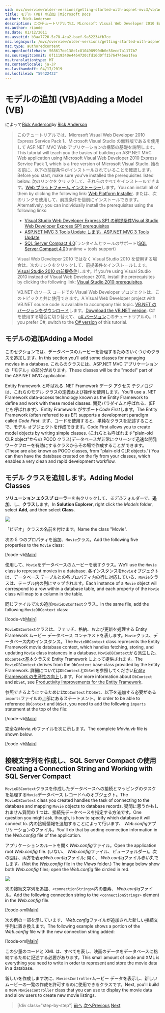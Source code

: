 ```yaml
---
uid: mvc/overview/older-versions/getting-started-with-aspnet-mvc3/vb/adding-a-model
title: モデル (VB) の追加 |Microsoft Docs
author: Rick-Anderson
description: このチュートリアルでは、Microsoft Visual Web Developer 2010 Express Service Pack 1、これを使用して ASP.NET MVC Web アプリケーションの構築の基礎を説明しています.
ms.author: riande
ms.date: 01/12/2011
ms.assetid: b3aa7720-5c78-4ca2-baef-9a52234fb7ce
msc.legacyurl: /mvc/overview/older-versions/getting-started-with-aspnet-mvc3/vb/adding-a-model
msc.type: authoredcontent
ms.openlocfilehash: 568617ee138e1c810498990db0e38ecc7a1177b7
ms.sourcegitcommit: 0f1119340e4464720cfd16d0ff15764746ea1fea
ms.translationtype: MT
ms.contentlocale: ja-JP
ms.lasthandoff: 04/17/2019
ms.locfileid: "59422422"
---
```

# <a name="adding-a-model-vb"></a><span data-ttu-id="4ad07-103">モデルの追加 (VB)</span><span class="sxs-lookup"><span data-stu-id="4ad07-103">Adding a Model (VB)</span></span>

<span data-ttu-id="4ad07-104">によって[Rick Anderson]((https://twitter.com/RickAndMSFT))</span><span class="sxs-lookup"><span data-stu-id="4ad07-104">by [Rick Anderson]((https://twitter.com/RickAndMSFT))</span></span>

> <span data-ttu-id="4ad07-105">このチュートリアルでは、Microsoft Visual Web Developer 2010 Express Service Pack 1、Microsoft Visual Studio の無料版であるを使用して ASP.NET MVC Web アプリケーションの構築の基礎を説明します。</span><span class="sxs-lookup"><span data-stu-id="4ad07-105">This tutorial will teach you the basics of building an ASP.NET MVC Web application using Microsoft Visual Web Developer 2010 Express Service Pack 1, which is a free version of Microsoft Visual Studio.</span></span> <span data-ttu-id="4ad07-106">始める前に、以下の前提条件がインストールされていることを確認します。</span><span class="sxs-lookup"><span data-stu-id="4ad07-106">Before you start, make sure you've installed the prerequisites listed below.</span></span> <span data-ttu-id="4ad07-107">次のリンクをクリックして、それらのすべてをインストールできます。[Web プラットフォーム インストーラー](https://www.microsoft.com/web/gallery/install.aspx?appid=VWD2010SP1Pack)します。</span><span class="sxs-lookup"><span data-stu-id="4ad07-107">You can install all of them by clicking the following link: [Web Platform Installer](https://www.microsoft.com/web/gallery/install.aspx?appid=VWD2010SP1Pack).</span></span> <span data-ttu-id="4ad07-108">または、次のリンクを使用して、前提条件を個別にインストールできます。</span><span class="sxs-lookup"><span data-stu-id="4ad07-108">Alternatively, you can individually install the prerequisites using the following links:</span></span>
> 
> - [<span data-ttu-id="4ad07-109">Visual Studio Web Developer Express SP1 の前提条件</span><span class="sxs-lookup"><span data-stu-id="4ad07-109">Visual Studio Web Developer Express SP1 prerequisites</span></span>](https://www.microsoft.com/web/gallery/install.aspx?appid=VWD2010SP1Pack)
> - [<span data-ttu-id="4ad07-110">ASP.NET MVC 3 Tools Update します。</span><span class="sxs-lookup"><span data-stu-id="4ad07-110">ASP.NET MVC 3 Tools Update</span></span>](https://www.microsoft.com/web/gallery/install.aspx?appsxml=&amp;appid=MVC3)
> - <span data-ttu-id="4ad07-111">[SQL Server Compact 4.0](https://www.microsoft.com/web/gallery/install.aspx?appid=SQLCE;SQLCEVSTools_4_0)(ランタイムとツールのサポート)</span><span class="sxs-lookup"><span data-stu-id="4ad07-111">[SQL Server Compact 4.0](https://www.microsoft.com/web/gallery/install.aspx?appid=SQLCE;SQLCEVSTools_4_0)(runtime + tools support)</span></span>
> 
> <span data-ttu-id="4ad07-112">Visual Web Developer 2010 ではなく Visual Studio 2010 を使用する場合は、次のリンクをクリックして、前提条件をインストールします。[Visual Studio 2010 の前提条件](https://www.microsoft.com/web/gallery/install.aspx?appsxml=&amp;appid=VS2010SP1Pack)します。</span><span class="sxs-lookup"><span data-stu-id="4ad07-112">If you're using Visual Studio 2010 instead of Visual Web Developer 2010, install the prerequisites by clicking the following link: [Visual Studio 2010 prerequisites](https://www.microsoft.com/web/gallery/install.aspx?appsxml=&amp;appid=VS2010SP1Pack).</span></span>
> 
> <span data-ttu-id="4ad07-113">VB.NET のソース コードでの Visual Web Developer プロジェクトは、このトピックと共に使用できます。</span><span class="sxs-lookup"><span data-stu-id="4ad07-113">A Visual Web Developer project with VB.NET source code is available to accompany this topic.</span></span> <span data-ttu-id="4ad07-114">[VB.NET のバージョンをダウンロード](https://code.msdn.microsoft.com/Introduction-to-MVC-3-10d1b098)します。</span><span class="sxs-lookup"><span data-stu-id="4ad07-114">[Download the VB.NET version](https://code.msdn.microsoft.com/Introduction-to-MVC-3-10d1b098).</span></span> <span data-ttu-id="4ad07-115">C# を使用する場合に切り替えて、 [c# バージョン](../cs/adding-a-model.md)このチュートリアルの。</span><span class="sxs-lookup"><span data-stu-id="4ad07-115">If you prefer C#, switch to the [C# version](../cs/adding-a-model.md) of this tutorial.</span></span>


## <a name="adding-a-model"></a><span data-ttu-id="4ad07-116">モデルの追加</span><span class="sxs-lookup"><span data-stu-id="4ad07-116">Adding a Model</span></span>

<span data-ttu-id="4ad07-117">このセクションでは、データベースのムービーを管理するためのいくつかのクラスを追加します。</span><span class="sxs-lookup"><span data-stu-id="4ad07-117">In this section you'll add some classes for managing movies in a database.</span></span> <span data-ttu-id="4ad07-118">これらのクラスには、ASP.NET MVC アプリケーションの「モデル」の部分があります。</span><span class="sxs-lookup"><span data-stu-id="4ad07-118">These classes will be the "model" part of the ASP.NET MVC application.</span></span>

<span data-ttu-id="4ad07-119">Entity Framework と呼ばれる .NET Framework データ アクセス テクノロジは、これらのモデル クラスの定義および操作を使用します。</span><span class="sxs-lookup"><span data-stu-id="4ad07-119">You'll use a .NET Framework data-access technology known as the Entity Framework to define and work with these model classes.</span></span> <span data-ttu-id="4ad07-120">開発パラダイムと呼ばれる、(EF とも呼ばれます)、Entity Framework がサポート*Code First*します。</span><span class="sxs-lookup"><span data-stu-id="4ad07-120">The Entity Framework (often referred to as EF) supports a development paradigm called *Code First*.</span></span> <span data-ttu-id="4ad07-121">まず、コードを使用すると、単純なクラスを記述することで、モデル オブジェクトを作成できます。</span><span class="sxs-lookup"><span data-stu-id="4ad07-121">Code First allows you to create model objects by writing simple classes.</span></span> <span data-ttu-id="4ad07-122">(これらとも呼ばれます"plain-old CLR object"からの POCO クラス)データベースが非常にクリーンで迅速な開発ワークフローを有効にするクラスからその場で作成することができます。</span><span class="sxs-lookup"><span data-stu-id="4ad07-122">(These are also known as POCO classes, from "plain-old CLR objects.") You can then have the database created on the fly from your classes, which enables a very clean and rapid development workflow.</span></span>

## <a name="adding-model-classes"></a><span data-ttu-id="4ad07-123">モデル クラスを追加します。</span><span class="sxs-lookup"><span data-stu-id="4ad07-123">Adding Model Classes</span></span>

<span data-ttu-id="4ad07-124">**ソリューション エクスプ ローラー**を右クリックして、*モデル*フォルダーで、**追加**、し、**クラス**します。</span><span class="sxs-lookup"><span data-stu-id="4ad07-124">In **Solution Explorer**, right click the *Models* folder, select **Add**, and then select **Class**.</span></span>

![](adding-a-model/_static/image1.png)

<span data-ttu-id="4ad07-125">「ビデオ」クラスの名前を付けます。</span><span class="sxs-lookup"><span data-stu-id="4ad07-125">Name the class "Movie".</span></span>

<span data-ttu-id="4ad07-126">次の 5 つのプロパティを追加、`Movie`クラス。</span><span class="sxs-lookup"><span data-stu-id="4ad07-126">Add the following five properties to the `Movie` class:</span></span>

[!code-vb[Main](adding-a-model/samples/sample1.vb)]

<span data-ttu-id="4ad07-127">使用して、`Movie`をデータベースのムービーを表すクラス。</span><span class="sxs-lookup"><span data-stu-id="4ad07-127">We'll use the `Movie` class to represent movies in a database.</span></span> <span data-ttu-id="4ad07-128">各インスタンスを`Movie`オブジェクトは、データベース テーブルとの各プロパティ内の行に対応している、`Movie`クラスは、テーブル内の列にマップされます。</span><span class="sxs-lookup"><span data-stu-id="4ad07-128">Each instance of a `Movie` object will correspond to a row within a database table, and each property of the `Movie` class will map to a column in the table.</span></span>

<span data-ttu-id="4ad07-129">同じファイルで次の追加`MovieDBContext`クラス。</span><span class="sxs-lookup"><span data-stu-id="4ad07-129">In the same file, add the following `MovieDBContext` class:</span></span>

[!code-vb[Main](adding-a-model/samples/sample2.vb)]

<span data-ttu-id="4ad07-130">`MovieDBContext`クラスは、フェッチ、格納、および更新を処理する Entity Framework ムービー データベース コンテキストを表します。`Movie`クラス、データベース内のインスタンス。</span><span class="sxs-lookup"><span data-stu-id="4ad07-130">The `MovieDBContext` class represents the Entity Framework movie database context, which handles fetching, storing, and updating `Movie` class instances in a database.</span></span> <span data-ttu-id="4ad07-131">`MovieDBContext`から派生した、`DbContext`基本クラスを Entity Framework によって提供されます。</span><span class="sxs-lookup"><span data-stu-id="4ad07-131">The `MovieDBContext` derives from the `DbContext` base class provided by the Entity Framework.</span></span> <span data-ttu-id="4ad07-132">詳細については`DbContext`と`DbSet`を参照してください[Entity Framework の生産性の向上](https://blogs.msdn.com/b/efdesign/archive/2010/06/21/productivity-improvements-for-the-entity-framework.aspx?wa=wsignin1.0)します。</span><span class="sxs-lookup"><span data-stu-id="4ad07-132">For more information about `DbContext` and `DbSet`, see [Productivity Improvements for the Entity Framework](https://blogs.msdn.com/b/efdesign/archive/2010/06/21/productivity-improvements-for-the-entity-framework.aspx?wa=wsignin1.0).</span></span>

<span data-ttu-id="4ad07-133">参照できるようにするためには`DbContext`と`DbSet`、以下を追加する必要がある`imports`ファイルの上部にあるステートメント。</span><span class="sxs-lookup"><span data-stu-id="4ad07-133">In order to be able to reference `DbContext` and `DbSet`, you need to add the following `imports` statement at the top of the file:</span></span>

[!code-vb[Main](adding-a-model/samples/sample3.vb)]

<span data-ttu-id="4ad07-134">完全な*Movie.vb*ファイルを次に示します。</span><span class="sxs-lookup"><span data-stu-id="4ad07-134">The complete *Movie.vb* file is shown below.</span></span>

[!code-vb[Main](adding-a-model/samples/sample4.vb)]

## <a name="creating-a-connection-string-and-working-with-sql-server-compact"></a><span data-ttu-id="4ad07-135">接続文字列を作成し、SQL Server Compact の使用</span><span class="sxs-lookup"><span data-stu-id="4ad07-135">Creating a Connection String and Working with SQL Server Compact</span></span>

<span data-ttu-id="4ad07-136">`MovieDBContext`クラスを作成したデータベースへの接続とマッピングのタスクを処理する`Movie`データベース レコードへのオブジェクト。</span><span class="sxs-lookup"><span data-stu-id="4ad07-136">The `MovieDBContext` class you created handles the task of connecting to the database and mapping `Movie` objects to database records.</span></span> <span data-ttu-id="4ad07-137">疑問に思うかもしれません質問の 1 つは、接続先データベースを指定する方法です。</span><span class="sxs-lookup"><span data-stu-id="4ad07-137">One question you might ask, though, is how to specify which database it will connect to.</span></span> <span data-ttu-id="4ad07-138">内の接続情報を追加することによって行います、 *Web.config*アプリケーションのファイル。</span><span class="sxs-lookup"><span data-stu-id="4ad07-138">You'll do that by adding connection information in the *Web.config* file of the application.</span></span>

<span data-ttu-id="4ad07-139">アプリケーションのルートを開く*Web.config*ファイル。</span><span class="sxs-lookup"><span data-stu-id="4ad07-139">Open the application root *Web.config* file.</span></span> <span data-ttu-id="4ad07-140">(いない、 *Web.config*ファイル、*ビュー*フォルダー)。次の図は、両方を表示*Web.config*ファイル; 開く、 *Web.config*ファイル赤い丸でします。</span><span class="sxs-lookup"><span data-stu-id="4ad07-140">(Not the *Web.config* file in the *Views* folder.) The image below show both *Web.config* files; open the *Web.config* file circled in red.</span></span>

![](adding-a-model/_static/image2.png)

<span data-ttu-id="4ad07-141">次の接続文字列を追加、`<connectionStrings>`内の要素、 *Web.config*ファイル。</span><span class="sxs-lookup"><span data-stu-id="4ad07-141">Add the following connection string to the `<connectionStrings>` element in the *Web.config* file.</span></span>

[!code-xml[Main](adding-a-model/samples/sample5.xml)]

<span data-ttu-id="4ad07-142">次の例の一部を示しています、 *Web.config*ファイルが追加された新しい接続文字列に置き換えます。</span><span class="sxs-lookup"><span data-stu-id="4ad07-142">The following example shows a portion of the *Web.config* file with the new connection string added:</span></span>

[!code-xml[Main](adding-a-model/samples/sample6.xml)]

<span data-ttu-id="4ad07-143">この少量のコードと XML は、すべてを表し、映画のデータをデータベースに格納するために記述する必要があります。</span><span class="sxs-lookup"><span data-stu-id="4ad07-143">This small amount of code and XML is everything you need to write in order to represent and store the movie data in a database.</span></span>

<span data-ttu-id="4ad07-144">新しいを作成します次に、`MoviesController`ムービー データを表示し、新しいムービーの一覧の作成を許可するのに使用できるクラスです。</span><span class="sxs-lookup"><span data-stu-id="4ad07-144">Next, you'll build a new `MoviesController` class that you can use to display the movie data and allow users to create new movie listings.</span></span>

> [!div class="step-by-step"]
> <span data-ttu-id="4ad07-145">[前へ](adding-a-view.md)
> [次へ](accessing-your-models-data-from-a-controller.md)</span><span class="sxs-lookup"><span data-stu-id="4ad07-145">[Previous](adding-a-view.md)
[Next](accessing-your-models-data-from-a-controller.md)</span></span>
